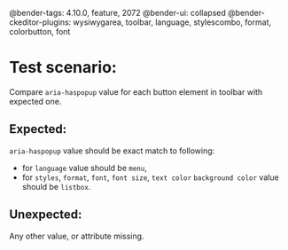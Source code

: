@bender-tags: 4.10.0, feature, 2072
@bender-ui: collapsed
@bender-ckeditor-plugins: wysiwygarea, toolbar, language, stylescombo, format, colorbutton, font

# Test scenario:

Compare `aria-haspopup` value for each button element in toolbar with expected one.

## Expected:

`aria-haspopup` value should be exact match to following:

- for `language` value should be `menu`,
- for `styles`, `format`, `font`, `font size`, `text color` `background color` value should be `listbox`.

## Unexpected:

Any other value, or attribute missing.

